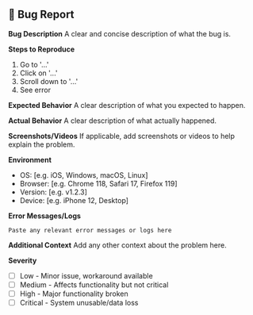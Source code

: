 ## 🐛 Bug Report

**Bug Description**
A clear and concise description of what the bug is.

**Steps to Reproduce**
1. Go to '...'
2. Click on '...'
3. Scroll down to '...'
4. See error

**Expected Behavior**
A clear description of what you expected to happen.

**Actual Behavior**
A clear description of what actually happened.

**Screenshots/Videos**
If applicable, add screenshots or videos to help explain the problem.

**Environment**
- OS: [e.g. iOS, Windows, macOS, Linux]
- Browser: [e.g. Chrome 118, Safari 17, Firefox 119]
- Version: [e.g. v1.2.3]
- Device: [e.g. iPhone 12, Desktop]

**Error Messages/Logs**
```
Paste any relevant error messages or logs here
```

**Additional Context**
Add any other context about the problem here.

**Severity**
- [ ] Low - Minor issue, workaround available
- [ ] Medium - Affects functionality but not critical
- [ ] High - Major functionality broken
- [ ] Critical - System unusable/data loss